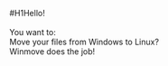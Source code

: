 #H1Hello!</br>
</br>
You want to:</br>
  Move your files from Windows to Linux?</br>
    Winmove does the job!</br>
